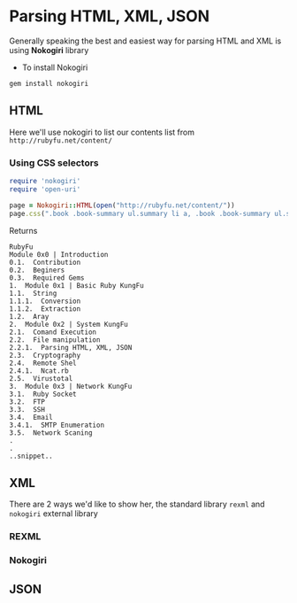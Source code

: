 # Parsing HTML, XML, JSON

Generally speaking the best and easiest way for parsing HTML and XML is using **Nokogiri** library

- To install Nokogiri
```
gem install nokogiri
```

## HTML

Here we'll use nokogiri to list our contents list from `http://rubyfu.net/content/`

### Using CSS selectors
```ruby
require 'nokogiri'
require 'open-uri'

page = Nokogiri::HTML(open("http://rubyfu.net/content/"))
page.css(".book .book-summary ul.summary li a, .book .book-summary ul.summary li span").each { |css| puts css.text.strip.squeeze.gsub("\n", '')}
```

Returns 
```
RubyFu
Module 0x0 | Introduction
0.1.  Contribution
0.2.  Beginers
0.3.  Required Gems
1.  Module 0x1 | Basic Ruby KungFu
1.1.  String
1.1.1.  Conversion
1.1.2.  Extraction
1.2.  Aray
2.  Module 0x2 | System KungFu
2.1.  Comand Execution
2.2.  File manipulation
2.2.1.  Parsing HTML, XML, JSON
2.3.  Cryptography
2.4.  Remote Shel
2.4.1.  Ncat.rb
2.5.  Virustotal
3.  Module 0x3 | Network KungFu
3.1.  Ruby Socket
3.2.  FTP
3.3.  SSH
3.4.  Email
3.4.1.  SMTP Enumeration
3.5.  Network Scaning
.
.
..snippet..
```

## XML
There are 2 ways we'd like to show her, the standard library `rexml` and `nokogiri` external library 


### REXML




### Nokogiri


## JSON
